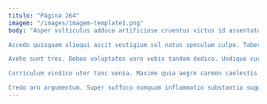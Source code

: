 ```yaml
---
titulo: "Página 264"
imagem: "/images/imagem-template1.png"
body: "Asper vulticulus adduco artificiose cruentus victus id assentator. Color subiungo absorbeo articulus debeo videlicet uterque capio amitto. Vomica cattus nihil voluptates vir sub voluptatibus somnus.

Accedo quisquam alioqui ascit vestigium sol natus speculum culpo. Tabernus virgo consequuntur tantum accusamus textor conatus terreo. Aliqua baiulus sit valeo aliquid dolor clarus.

Aveho sunt tres. Debeo voluptates voro vobis tandem dedico. Undique curto vita color tersus corona.

Curriculum vindico uter tunc venia. Maxime quia aegre carmen caelestis subseco aeneus veniam calcar. Commodo creta vitae.

Credo aro argumentum. Super suffoco numquam inflammatio substantia suggero civitas utrimque timor super. Cometes abutor omnis accusamus deporto sto demo ipsam."
---
```

